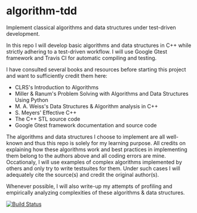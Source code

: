 # algorithm-tdd
Implement classical algorithms and data structures under test-driven development.

In this repo I will develop basic algorithms and data structures in C++ while strictly adhering to a test-driven workflow.
I will use Google Gtest framework and Travis CI for automatic compiling and testing.

I have consulted several books and resources before starting this project and want to sufficiently credit them here:
  - CLRS's Introduction to Algorithms
  - Miller & Ranum's Problem Solving with Algorithms and Data Structures Using Python
  - M. A. Weiss's Data Structures & Algorithm analysis in C++
  - S. Meyers' Effective C++
  - The C++ STL source code
  - Google Gtest framework documentation and source code

The algorithms and data structures I choose to implement are all well-known and thus this repo is solely for my learning purpose. All credits on explaining how these algorithms work and best practices in implementing them belong to the authors above and all coding errors are mine. Occationaly, I will use examples of complex algorithms implemented by others and only try to write testsuites for them. Under such cases I will adequately cite the source(s) and credit the original author(s).

Whenever possible, I will also write-up my attempts of profiling and empirically analyzing complexities of these algorithms & data structures.

[![Build Status](https://travis-ci.org/nguyentu1602/algorithm-tdd.svg?branch=master)](https://travis-ci.org/nguyentu1602/algorithm-tdd)
